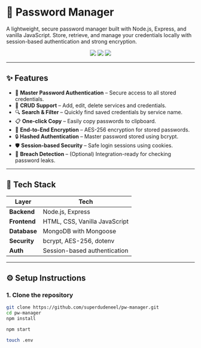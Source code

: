 # 🔐 Password Manager

A lightweight, secure password manager built with Node.js, Express, and vanilla JavaScript. Store, retrieve, and manage your credentials locally with session-based authentication and strong encryption.

<p align="center">
  <img src="https://img.shields.io/badge/Status-Active-brightgreen" />
  <img src="https://img.shields.io/github/license/superdudeneel/pw-manager" />
  <img src="https://img.shields.io/badge/Security-AES--256%20%2B%20bcrypt-blue" />
</p>

---

## ✨ Features

- 🔐 **Master Password Authentication** – Secure access to all stored credentials.
- 💾 **CRUD Support** – Add, edit, delete services and credentials.
- 🔍 **Search & Filter** – Quickly find saved credentials by service name.
- 📋 **One-click Copy** – Easily copy passwords to clipboard.
- 🔐 **End-to-End Encryption** – AES-256 encryption for stored passwords.
- 🔒 **Hashed Authentication** – Master password stored using bcrypt.
- 🛡️ **Session-based Security** – Safe login sessions using cookies.
- 🚨 **Breach Detection** – (Optional) Integration-ready for checking password leaks.

---

## 🧱 Tech Stack

| Layer        | Tech                           |
|--------------|--------------------------------|
| **Backend**  | Node.js, Express               |
| **Frontend** | HTML, CSS, Vanilla JavaScript  |
| **Database** | MongoDB with Mongoose          |
| **Security** | bcrypt, AES-256, dotenv        |
| **Auth**     | Session-based authentication   |

---

## ⚙️ Setup Instructions

### 1. Clone the repository

```bash
git clone https://github.com/superdudeneel/pw-manager.git
cd pw-manager
npm install
```
```bash
npm start
```
```bash
touch .env
```


